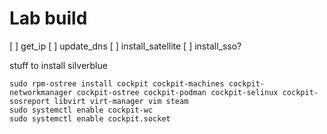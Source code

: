 # Lab build

[ ] get_ip
[ ] update_dns
[ ] install_satellite
[ ] install_sso?


stuff to install silverblue

```console
sudo rpm-ostree install cockpit cockpit-machines cockpit-networkmanager cockpit-ostree cockpit-podman cockpit-selinux cockpit-sosreport libvirt virt-manager vim steam
sudo systemctl enable cockpit-wc
sudo systemctl enable cockpit.socket
```
